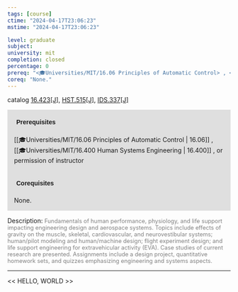```yaml
---
tags: [course]
ctime: "2024-04-17T23:06:23"
mstime: "2024-04-17T23:06:23"

level: graduate
subject: 
university: mit
completion: closed
percentage: 0
prereq: "<🎓Universities/MIT/16.06 Principles of Automatic Control> , <🎓Universities/MIT/16.400 Human Systems Engineering> , or permission of instructor"
coreq: "None."
---
```


catalog [16.423[J]](http://student.mit.edu/catalog/m16a.html#16.423), [HST.515[J]](http://student.mit.edu/catalog/mHSTa.html#HST.515), [IDS.337[J]](http://student.mit.edu/catalog/mIDSa.html#IDS.337)

<span style="display: block; padding: 15px; background-color: rgb(100, 100, 100, 0.2);"><font id="m_prereq1434_0" style="display: block; font-family: Arial, sans-serif; font-weight: bold; padding: 5px">Prerequisites</font><br><span id="prereq1434_0">[[🎓Universities/MIT/16.06 Principles of Automatic Control | 16.06]] , [[🎓Universities/MIT/16.400 Human Systems Engineering | 16.400]] , or permission of instructor</span></span>
<span style="display: block; padding: 15px; background-color: rgb(100, 100, 100, 0.2);"><font id="m_coreq1434_0" style="display: block; font-family: Arial, sans-serif; font-weight: bold; padding: 5px">Corequisites</font><br><span id="coreq1434_0">None.</span></span>

<font style="">Description:</font>
<font style="color: grey; font-size: 0.8rem;">Fundamentals of human performance, physiology, and life support impacting engineering design and aerospace systems. Topics include effects of gravity on the muscle, skeletal, cardiovascular, and neurovestibular systems; human/pilot modeling and human/machine design; flight experiment design; and life support engineering for extravehicular activity (EVA). Case studies of current research are presented. Assignments include a design project, quantitative homework sets, and quizzes emphasizing engineering and systems aspects.</font>



---

<< HELLO, WORLD >>
